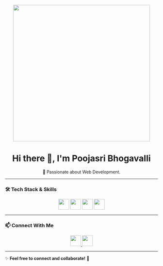 <p align="center">
  <img src="https://user-images.githubusercontent.com/74038190/212750155-3ceddfbd-19d3-40a3-87af-8d329c8323c4.gif" width="450">
</p>

<h1 align="center">Hi there 👋, I'm Poojasri Bhogavalli</h1>

<p align="center">
  🚀 Passionate about Web Development.
</p>

---

### 🛠️ **Tech Stack & Skills**
<p align="center">
  <a href="#"><img src="https://img.shields.io/badge/HTML5-%23E34F26.svg?&style=for-the-badge&logo=html5&logoColor=white" height="35"/></a>
  <a href="#"><img src="https://img.shields.io/badge/CSS3-%231572B6.svg?&style=for-the-badge&logo=css3&logoColor=white" height="35"/></a>
  <a href="#"><img src="https://img.shields.io/badge/JavaScript-%23F7DF1E.svg?&style=for-the-badge&logo=javascript&logoColor=black" height="35"/></a>
  <a href="#"><img src="https://img.shields.io/badge/Python-%233776AB.svg?&style=for-the-badge&logo=python&logoColor=white" height="35"/></a>
</p>

---

### 📫 **Connect With Me**
<p align="center">
  <a href="https://www.linkedin.com/in/poojasri-bhogavalli-09814a308/">
    <img src="https://img.shields.io/badge/LinkedIn-%230077B5.svg?&style=flat-square&logo=linkedin&logoColor=white"  height="35"/>
  </a>
  <a href="mailto:poojasreebhogavalli@gmail.com">
    <img src="https://img.shields.io/badge/Gmail-D14836?style=flat-square&logo=gmail&logoColor=white"  height="35"/>
  </a>
</p>

---

✨ **Feel free to connect and collaborate!** 🚀  





